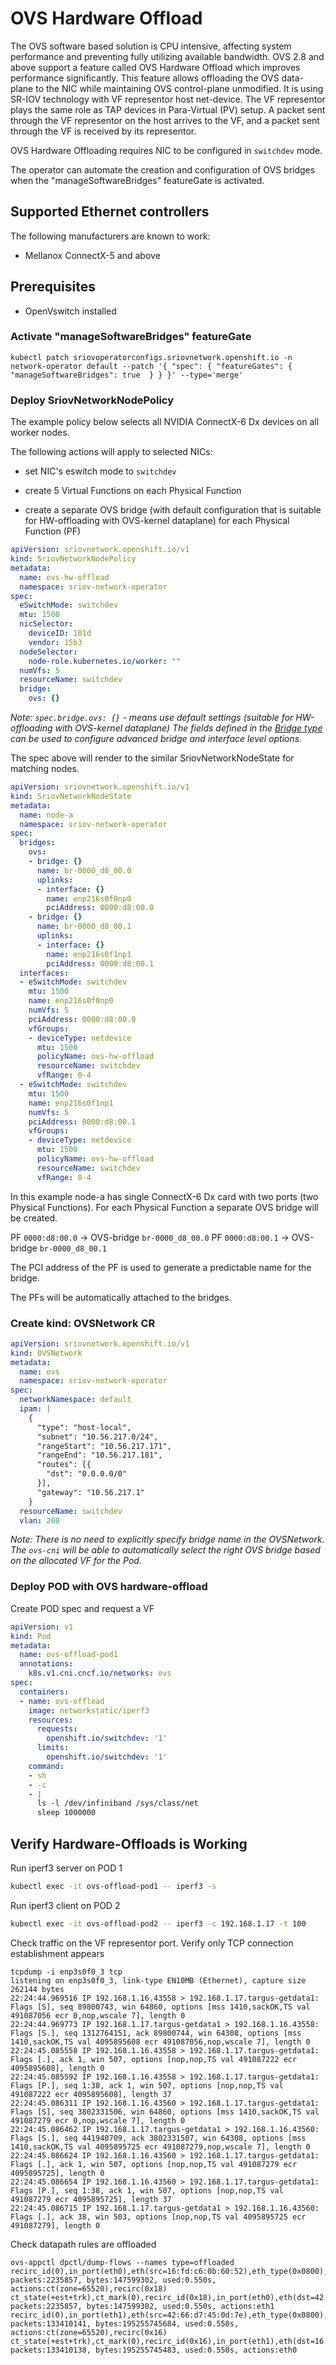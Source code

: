# OVS Hardware Offload

The OVS software based solution is CPU intensive, affecting system performance
and preventing fully utilizing available bandwidth. OVS 2.8 and above support
a feature called OVS Hardware Offload which improves performance significantly.
This feature allows offloading the OVS data-plane to the NIC while maintaining
OVS control-plane unmodified. It is using SR-IOV technology with VF representor
host net-device. The VF representor plays the same role as TAP devices
in Para-Virtual (PV) setup. A packet sent through the VF representor on the host
arrives to the VF, and a packet sent through the VF is received by its representor.

OVS Hardware Offloading requires NIC to be configured in `switchdev` mode.

The operator can automate the creation and configuration of OVS bridges when the "manageSoftwareBridges" featureGate is activated.

## Supported Ethernet controllers

The following manufacturers are known to work:

- Mellanox ConnectX-5 and above

## Prerequisites

- OpenVswitch installed

### Activate "manageSoftwareBridges" featureGate

```
kubectl patch sriovoperatorconfigs.sriovnetwork.openshift.io -n network-operator default --patch '{ "spec": { "featureGates": { "manageSoftwareBridges": true  } } }' --type='merge'
```


### Deploy SriovNetworkNodePolicy

The example policy below selects all NVIDIA ConnectX-6 Dx devices on all worker nodes.

The following actions will apply to selected NICs:

* set NIC's eswitch mode to `switchdev`

* create 5 Virtual Functions on each Physical Function

* create a separate OVS bridge (with default configuration that is suitable for HW-offloading with OVS-kernel dataplane) for each Physical Function (PF)

```yaml
apiVersion: sriovnetwork.openshift.io/v1
kind: SriovNetworkNodePolicy
metadata:
  name: ovs-hw-offload
  namespace: sriov-network-operator
spec:
  eSwitchMode: switchdev
  mtu: 1500
  nicSelector:
    deviceID: 101d
    vendor: 15b3
  nodeSelector:
    node-role.kubernetes.io/worker: ""
  numVfs: 5
  resourceName: switchdev
  bridge:
    ovs: {}
```

_Note: `spec.bridge.ovs: {}` - means use default settings (suitable for HW-offloading with OVS-kernel dataplane)
The fields defined in the [Bridge type](https://github.com/togethercomputer/sriov-network-operator/blob/master/api/v1/sriovnetworknodepolicy_types.go#L84) can be used to configure advanced bridge and interface level options._

The spec above will render to the similar SriovNetworkNodeState for matching nodes.

```yaml
apiVersion: sriovnetwork.openshift.io/v1
kind: SriovNetworkNodeState
metadata:
  name: node-a
  namespace: sriov-network-operator
spec:
  bridges:
    ovs:
    - bridge: {}
      name: br-0000_d8_00.0
      uplinks:
      - interface: {}
        name: enp216s0f0np0
        pciAddress: 0000:d8:00.0
    - bridge: {}
      name: br-0000_d8_00.1
      uplinks:
      - interface: {}
        name: enp216s0f1np1
        pciAddress: 0000:d8:00.1
  interfaces:
  - eSwitchMode: switchdev
    mtu: 1500
    name: enp216s0f0np0
    numVfs: 5
    pciAddress: 0000:d8:00.0
    vfGroups:
    - deviceType: netdevice
      mtu: 1500
      policyName: ovs-hw-offload
      resourceName: switchdev
      vfRange: 0-4
  - eSwitchMode: switchdev
    mtu: 1500
    name: enp216s0f1np1
    numVfs: 5
    pciAddress: 0000:d8:00.1
    vfGroups:
    - deviceType: netdevice
      mtu: 1500
      policyName: ovs-hw-offload
      resourceName: switchdev
      vfRange: 0-4
```

In this example node-a has single ConnectX-6 Dx card with two ports (two Physical Functions).
For each Physical Function a separate OVS bridge will be created.

PF `0000:d8:00.0` -> OVS-bridge `br-0000_d8_00.0`
PF `0000:d8:00.1` -> OVS-bridge `br-0000_d8_00.1`

The PCI address of the PF is used to generate a predictable name for the bridge.

The PFs will be automatically attached to the bridges.


### Create kind: OVSNetwork CR

```yaml
apiVersion: sriovnetwork.openshift.io/v1
kind: OVSNetwork
metadata:
  name: ovs
  namespace: sriov-network-operator
spec:
  networkNamespace: default
  ipam: |
    {
      "type": "host-local",
      "subnet": "10.56.217.0/24",
      "rangeStart": "10.56.217.171",
      "rangeEnd": "10.56.217.181",
      "routes": [{
        "dst": "0.0.0.0/0"
      }],
      "gateway": "10.56.217.1"
    }
  resourceName: switchdev
  vlan: 200
```

_Note: There is no need to explicitly specify bridge name in the OVSNetwork. The `ovs-cni` will be able to automatically select the right OVS bridge based on the allocated VF for the Pod._

### Deploy POD with OVS hardware-offload

Create POD spec and request a VF

```yaml
apiVersion: v1
kind: Pod
metadata:
  name: ovs-offload-pod1
  annotations:
    k8s.v1.cni.cncf.io/networks: ovs
spec:
  containers:
  - name: ovs-offload
    image: networkstatic/iperf3
    resources:
      requests:
        openshift.io/switchdev: '1'
      limits:
        openshift.io/switchdev: '1'
    command:
    - sh
    - -c
    - |
      ls -l /dev/infiniband /sys/class/net
      sleep 1000000
```

## Verify Hardware-Offloads is Working

Run iperf3 server on POD 1

```bash
kubectl exec -it ovs-offload-pod1 -- iperf3 -s
```

Run iperf3 client on POD 2

```bash
kubectl exec -it ovs-offload-pod2 -- iperf3 -c 192.168.1.17 -t 100
```

Check traffic on the VF representor port. Verify only TCP connection establishment appears

```text
tcpdump -i enp3s0f0_3 tcp
listening on enp3s0f0_3, link-type EN10MB (Ethernet), capture size 262144 bytes
22:24:44.969516 IP 192.168.1.16.43558 > 192.168.1.17.targus-getdata1: Flags [S], seq 89800743, win 64860, options [mss 1410,sackOK,TS val 491087056 ecr 0,nop,wscale 7], length 0
22:24:44.969773 IP 192.168.1.17.targus-getdata1 > 192.168.1.16.43558: Flags [S.], seq 1312764151, ack 89800744, win 64308, options [mss 1410,sackOK,TS val 4095895608 ecr 491087056,nop,wscale 7], length 0
22:24:45.085558 IP 192.168.1.16.43558 > 192.168.1.17.targus-getdata1: Flags [.], ack 1, win 507, options [nop,nop,TS val 491087222 ecr 4095895608], length 0
22:24:45.085592 IP 192.168.1.16.43558 > 192.168.1.17.targus-getdata1: Flags [P.], seq 1:38, ack 1, win 507, options [nop,nop,TS val 491087222 ecr 4095895608], length 37
22:24:45.086311 IP 192.168.1.16.43560 > 192.168.1.17.targus-getdata1: Flags [S], seq 3802331506, win 64860, options [mss 1410,sackOK,TS val 491087279 ecr 0,nop,wscale 7], length 0
22:24:45.086462 IP 192.168.1.17.targus-getdata1 > 192.168.1.16.43560: Flags [S.], seq 441940709, ack 3802331507, win 64308, options [mss 1410,sackOK,TS val 4095895725 ecr 491087279,nop,wscale 7], length 0
22:24:45.086624 IP 192.168.1.16.43560 > 192.168.1.17.targus-getdata1: Flags [.], ack 1, win 507, options [nop,nop,TS val 491087279 ecr 4095895725], length 0
22:24:45.086654 IP 192.168.1.16.43560 > 192.168.1.17.targus-getdata1: Flags [P.], seq 1:38, ack 1, win 507, options [nop,nop,TS val 491087279 ecr 4095895725], length 37
22:24:45.086715 IP 192.168.1.17.targus-getdata1 > 192.168.1.16.43560: Flags [.], ack 38, win 503, options [nop,nop,TS val 4095895725 ecr 491087279], length 0
```

Check datapath rules are offloaded

```text
ovs-appctl dpctl/dump-flows --names type=offloaded
recirc_id(0),in_port(eth0),eth(src=16:fd:c6:0b:60:52),eth_type(0x0800),ipv4(src=192.168.1.17,frag=no), packets:2235857, bytes:147599302, used:0.550s, actions:ct(zone=65520),recirc(0x18)
ct_state(+est+trk),ct_mark(0),recirc_id(0x18),in_port(eth0),eth(dst=42:66:d7:45:0d:7e),eth_type(0x0800),ipv4(dst=192.168.1.0/255.255.255.0,frag=no), packets:2235857, bytes:147599302, used:0.550s, actions:eth1
recirc_id(0),in_port(eth1),eth(src=42:66:d7:45:0d:7e),eth_type(0x0800),ipv4(src=192.168.1.16,frag=no), packets:133410141, bytes:195255745684, used:0.550s, actions:ct(zone=65520),recirc(0x16)
ct_state(+est+trk),ct_mark(0),recirc_id(0x16),in_port(eth1),eth(dst=16:fd:c6:0b:60:52),eth_type(0x0800),ipv4(dst=192.168.1.0/255.255.255.0,frag=no), packets:133410138, bytes:195255745483, used:0.550s, actions:eth0
```
